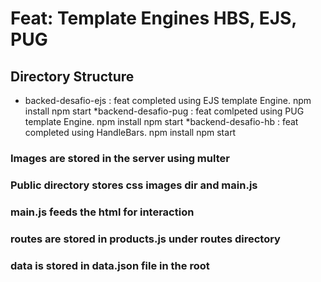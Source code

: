 # Feat: Template Engines HBS, EJS, PUG

## Directory Structure

* backed-desafio-ejs : feat completed using EJS template Engine.
npm install
npm start
*backend-desafio-pug : feat comlpeted using PUG template Engine.
npm install
npm start
\*backend-desafio-hb : feat completed using HandleBars.
npm install
npm start

### Images are stored in the server using multer

### Public directory stores css images dir and main.js

### main.js feeds the html for interaction

### routes are stored in products.js under routes directory

### data is stored in data.json file in the root
